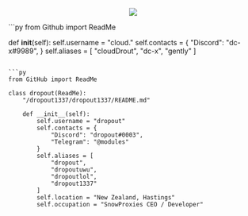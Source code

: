 <p align="center"> 
<img src="https://camo.githubusercontent.com/4392fe8414e46118eb6ddcc972e6833793a515172c21bcdca955de17a1170855/68747470733a2f2f6d656469612e646973636f72646170702e6e65742f6174746163686d656e74732f3831333334313636323534353331333833322f3831333334333430343530373236373039322f706f6b656d6f6e5f706978656c2e676966"</img>
</p>
```py
from Github import ReadMe

  def __init__(self):
        self.username = "cloud."
        self.contacts = {
            "Discord": "dc-x#9989",
        }
        self.aliases = [
            "cloudDrout",
            "dc-x",
            "gently"
        ]        
```

```py
from GitHub import ReadMe

class dropout(ReadMe):
    "/dropout1337/dropout1337/README.md"

    def __init__(self):
        self.username = "dropout"
        self.contacts = {
            "Discord": "dropout#0003",
            "Telegram": "@modules"
        }
        self.aliases = [
            "dropout",
            "dropoutuwu",
            "dropoutlol",
            "dropout1337"
        ]
        self.location = "New Zealand, Hastings"
        self.occupation = "SnowProxies CEO / Developer"
```
